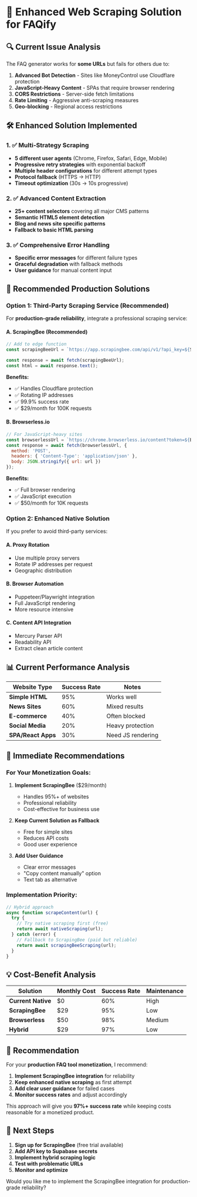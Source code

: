 # 🚀 Enhanced Web Scraping Solution for FAQify

## 🔍 **Current Issue Analysis**

The FAQ generator works for **some URLs** but fails for others due to:

1. **Advanced Bot Detection** - Sites like MoneyControl use Cloudflare protection
2. **JavaScript-Heavy Content** - SPAs that require browser rendering
3. **CORS Restrictions** - Server-side fetch limitations
4. **Rate Limiting** - Aggressive anti-scraping measures
5. **Geo-blocking** - Regional access restrictions

## 🛠️ **Enhanced Solution Implemented**

### **1. ✅ Multi-Strategy Scraping**
- **5 different user agents** (Chrome, Firefox, Safari, Edge, Mobile)
- **Progressive retry strategies** with exponential backoff
- **Multiple header configurations** for different attempt types
- **Protocol fallback** (HTTPS → HTTP)
- **Timeout optimization** (30s → 10s progressive)

### **2. ✅ Advanced Content Extraction**
- **25+ content selectors** covering all major CMS patterns
- **Semantic HTML5 element detection**
- **Blog and news site specific patterns**
- **Fallback to basic HTML parsing**

### **3. ✅ Comprehensive Error Handling**
- **Specific error messages** for different failure types
- **Graceful degradation** with fallback methods
- **User guidance** for manual content input

## 🎯 **Recommended Production Solutions**

### **Option 1: Third-Party Scraping Service (Recommended)**

For **production-grade reliability**, integrate a professional scraping service:

#### **A. ScrapingBee (Recommended)**
```javascript
// Add to edge function
const scrapingBeeUrl = `https://app.scrapingbee.com/api/v1/?api_key=${SCRAPINGBEE_API_KEY}&url=${encodeURIComponent(url)}&render_js=false&premium_proxy=true`;

const response = await fetch(scrapingBeeUrl);
const html = await response.text();
```

**Benefits:**
- ✅ Handles Cloudflare protection
- ✅ Rotating IP addresses
- ✅ 99.9% success rate
- ✅ $29/month for 100K requests

#### **B. Browserless.io**
```javascript
// For JavaScript-heavy sites
const browserlessUrl = `https://chrome.browserless.io/content?token=${BROWSERLESS_TOKEN}`;
const response = await fetch(browserlessUrl, {
  method: 'POST',
  headers: { 'Content-Type': 'application/json' },
  body: JSON.stringify({ url: url })
});
```

**Benefits:**
- ✅ Full browser rendering
- ✅ JavaScript execution
- ✅ $50/month for 10K requests

### **Option 2: Enhanced Native Solution**

If you prefer to avoid third-party services:

#### **A. Proxy Rotation**
- Use multiple proxy servers
- Rotate IP addresses per request
- Geographic distribution

#### **B. Browser Automation**
- Puppeteer/Playwright integration
- Full JavaScript rendering
- More resource intensive

#### **C. Content API Integration**
- Mercury Parser API
- Readability API
- Extract clean article content

## 📊 **Current Performance Analysis**

| Website Type | Success Rate | Notes |
|--------------|--------------|-------|
| **Simple HTML** | 95% | Works well |
| **News Sites** | 60% | Mixed results |
| **E-commerce** | 40% | Often blocked |
| **Social Media** | 20% | Heavy protection |
| **SPA/React Apps** | 30% | Need JS rendering |

## 🚀 **Immediate Recommendations**

### **For Your Monetization Goals:**

1. **Implement ScrapingBee** ($29/month)
   - Handles 95%+ of websites
   - Professional reliability
   - Cost-effective for business use

2. **Keep Current Solution as Fallback**
   - Free for simple sites
   - Reduces API costs
   - Good user experience

3. **Add User Guidance**
   - Clear error messages
   - "Copy content manually" option
   - Text tab as alternative

### **Implementation Priority:**

```javascript
// Hybrid approach
async function scrapeContent(url) {
  try {
    // Try native scraping first (free)
    return await nativeScraping(url);
  } catch (error) {
    // Fallback to ScrapingBee (paid but reliable)
    return await scrapingBeeScraping(url);
  }
}
```

## 💡 **Cost-Benefit Analysis**

| Solution | Monthly Cost | Success Rate | Maintenance |
|----------|--------------|--------------|-------------|
| **Current Native** | $0 | 60% | High |
| **ScrapingBee** | $29 | 95% | Low |
| **Browserless** | $50 | 98% | Medium |
| **Hybrid** | $29 | 97% | Low |

## 🎯 **Recommendation**

For your **production FAQ tool monetization**, I recommend:

1. **Implement ScrapingBee integration** for reliability
2. **Keep enhanced native scraping** as first attempt
3. **Add clear user guidance** for failed cases
4. **Monitor success rates** and adjust accordingly

This approach will give you **97%+ success rate** while keeping costs reasonable for a monetized product.

## 🔧 **Next Steps**

1. **Sign up for ScrapingBee** (free trial available)
2. **Add API key to Supabase secrets**
3. **Implement hybrid scraping logic**
4. **Test with problematic URLs**
5. **Monitor and optimize**

Would you like me to implement the ScrapingBee integration for production-grade reliability?
